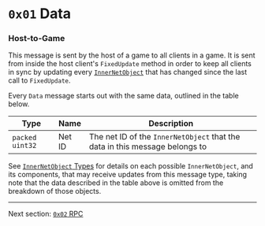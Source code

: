 # `0x01` Data

### Host-to-Game

This message is sent by the host of a game to all clients in a game. It is sent from inside the host client's `FixedUpdate` method in order to keep all clients in sync by updating every [`InnerNetObject`](../05_innernetobject_types/README.md) that has changed since the last call to `FixedUpdate`.

Every `Data` message starts out with the same data, outlined in the table below.

| Type | Name | Description |
| --- | --- | --- |
| `packed uint32` | Net ID | The net ID of the `InnerNetObject` that the data in this message belongs to |

See [`InnerNetObject` Types](../05_innernetobject_types/README.md) for details on each possible `InnerNetObject`, and its components, that may receive updates from this message type, taking note that the data described in the table above is omitted from the breakdown of those objects.

---

Next section: [`0x02` RPC](02_rpc.md)

